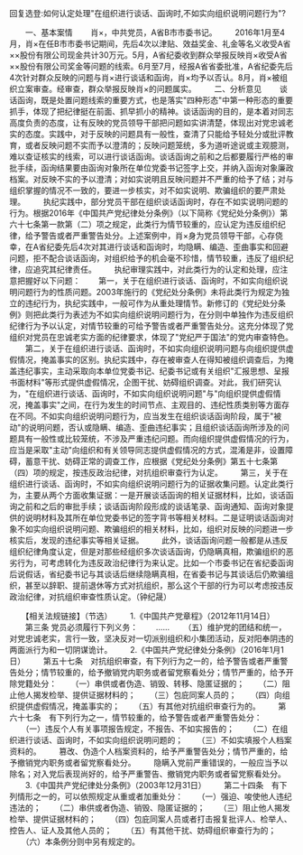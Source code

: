回复选登:如何认定处理"在组织进行谈话、函询时,不如实向组织说明问题行为"?











　　一、基本案情 　　肖×，中共党员，A省B市市委书记。
　　2016年1月至4月，肖×在任B市市委书记期间，先后4次以津贴、效益奖金、礼金等名义收受A省××股份有限公司现金共计30万元。5月，A省纪委收到群众举报反映肖×收受A省××股份有限公司奖金等问题的线索。6月至7月，经报A省省委批准，A省纪委先后4次针对群众反映的问题与肖×进行谈话和函询，肖×均予以否认。8月，肖×被组织立案审查。经审查，群众举报反映肖×的问题属实。
　　二、分析意见
　　谈话函询，既是处置问题线索的重要方式，也是落实"四种形态"中第一种形态的重要抓手，体现了把纪律挺在前面、抓早抓小的精神。谈话函询的目的，是本着对同志高度负责的态度，让有反映的党员领导干部把问题如实讲清楚，体现出对党忠诚老实的态度。实践中，对于反映的问题具有一般性，查清了只能给予轻处分或批评教育，或者反映问题不实而予以澄清的；反映问题笼统，多为道听途说或主观臆测，难以查证核实的线索，可以进行谈话函询。谈话函询之前和之后都要履行严格的审批手续，函询结果要由函询对象所在单位党委书记签字上交，并纳入函询对象廉政档案。对反映不实的予以澄清；对如实说明且反映问题并不严重的给予了结；对与组织掌握的情况不一致的，要进一步核实，对不如实说明、欺骗组织的要严肃处理。
　　执纪实践中，部分党员干部在组织谈话函询时，存在不如实说明问题的行为。根据2016年《中国共产党纪律处分条例》（以下简称《党纪处分条例》）第六十七条第一款第（二）项之规定，此类行为情节较重的，应认定为违反组织纪律，给予警告或者严重警告处分。上述案例中，肖×身为党员领导干部，心存侥幸，在A省纪委先后4次对其进行谈话和函询时，均隐瞒、编造、歪曲事实和回避问题，拒不配合谈话函询，对组织给予的机会毫不珍惜，情节较重，违反了组织纪律，应追究其纪律责任。
　　执纪审理实践中，对此类行为的认定和处理，应注意把握好以下问题：
　　第一，关于在组织进行谈话、函询时，不如实向组织说明问题行为的性质问题。2003年施行的《党纪处分条例》未将此类行为规定为独立的违纪行为，执纪实践中，一般可作为从重处理情节。新修订的《党纪处分条例》则把此类行为表述为不如实向组织说明问题行为，在分则中单独作为违反组织纪律行为予以认定，对情节较重的可给予警告或者严重警告处分。这充分体现了党组织对党员在忠诚老实方面的纪律要求，体现了"党纪严于国法"的党内审查特色。
　　第二，关于在组织进行谈话、函询时，不如实向组织说明问题与向组织提供虚假情况，掩盖事实的区别。执纪实践中，存在被审查人在得知被组织调查后，为掩盖违纪事实，主动采取向本单位党委书记、纪委书记或有关组织"汇报思想、呈报书面材料"等形式提供虚假情况，企图干扰、妨碍组织调查。对此，我们研究认为，"在组织进行谈话、函询时，不如实向组织说明问题"与"向组织提供虚假情况，掩盖事实"之间，在行为发生的时间节点、主观目的、违纪性质类别等方面存在不同。不如实向组织说明问题行为，应当发生在组织谈话函询阶段，属于"被动"的说明问题，否认或隐瞒、编造、歪曲违纪事实；且组织谈话函询所涉及的问题具有一般性或比较笼统，不涉及严重违纪问题。而向组织提供虚假情况的行为，应当是采取"主动"向组织和有关领导同志提供虚假情况的方式，混淆是非，设置障碍，蓄意干扰、妨碍正常的调查工作，应根据《党纪处分条例》第五十七条第（四）项的规定，按违反政治纪律，对抗组织审查行为认定。
　　第三，关于在组织进行谈话、函询时，不如实向组织说明问题行为的证据收集问题。认定此类行为，主要从两个方面收集证据：一是开展谈话函询的相关证据材料，比如，谈话函询之前和之后的审批手续；谈话函询阶段形成的谈话笔录、函询通知、函询对象提供的说明材料及其所在单位党委书记的签字背书等相关材料。二是证明谈话函询对象不如实向组织说明问题、欺骗组织的相关材料，比如，组织对反映的问题进一步核实后，发现的违纪事实等相关证据。
　　此外，谈话函询问题一般都是从违反组织纪律角度认定，但是对那些经组织多次谈话函询，仍隐瞒真相，欺骗组织的恶劣行为，可考虑转化为违反政治纪律行为来认定。比如一个市委书记在省纪委函询后说假话，省纪委书记与其谈话后继续隐瞒真相，在省委书记与其谈话后仍欺骗组织，甚至以辞职、提前退休等方式对抗组织，那么这个干部的行为可以考虑按违反政治纪律，对抗组织审查性质认定。（钟纪晟）

　　【相关法规链接】（节选） 　　1.《中国共产党章程》（2012年11月14日）
　　第三条 党员必须履行下列义务： 　　......
　　（五）维护党的团结和统一，对党忠诚老实，言行一致，坚决反对一切派别组织和小集团活动，反对阳奉阴违的两面派行为和一切阴谋诡计。
　　2.《中国共产党纪律处分条例》（2016年1月1日）
　　第五十七条　对抗组织审查，有下列行为之一的，给予警告或者严重警告处分；情节较重的，给予撤销党内职务或者留党察看处分；情节严重的，给予开除党籍处分：
　　（一）串供或者伪造、销毁、转移、隐匿证据的；
　　（二）阻止他人揭发检举、提供证据材料的； 　　（三）包庇同案人员的；
　　（四）向组织提供虚假情况，掩盖事实的；
　　（五）有其他对抗组织审查行为的。
　　第六十七条　有下列行为之一，情节较重的，给予警告或者严重警告处分：
　　（一）违反个人有关事项报告规定，不报告、不如实报告的；
　　（二）在组织进行谈话、函询时，不如实向组织说明问题的；
　　（三）不如实填报个人档案资料的。
　　篡改、伪造个人档案资料的，给予严重警告处分；情节严重的，给予撤销党内职务或者留党察看处分。
　　隐瞒入党前严重错误的，一般应当予以除名；对入党后表现尚好的，给予严重警告、撤销党内职务或者留党察看处分。
　　3.《中国共产党纪律处分条例》（2003年12月31日）
　　第二十四条　有下列情形之一的，可以依照规定从重或者加重处分：
　　（一）强迫、唆使他人违纪违法的；
　　（二）串供或者伪造、销毁、隐匿证据的；
　　（三）阻止他人揭发检举、提供证据材料的；
　　（四）包庇同案人员或者打击报复批评人、检举人、控告人、证人及其他人员的；
　　（五）有其他干扰、妨碍组织审查行为的；
　　（六）本条例分则中另有规定的。
